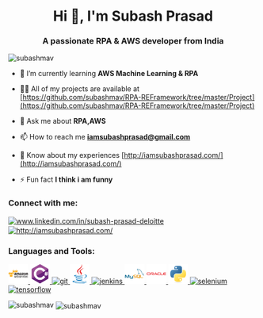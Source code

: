 <h1 align="center">Hi 👋, I'm Subash Prasad</h1>
<h3 align="center">A passionate RPA & AWS developer from India</h3>

<p align="left"> <img src="https://komarev.com/ghpvc/?username=subashmav&label=Profile%20views&color=0e75b6&style=flat" alt="subashmav" /> </p>

- 🌱 I’m currently learning **AWS Machine Learning & RPA**

- 👨‍💻 All of my projects are available at [https://github.com/subashmav/RPA-REFramework/tree/master/Project](https://github.com/subashmav/RPA-REFramework/tree/master/Project)

- 💬 Ask me about **RPA,AWS**

- 📫 How to reach me **iamsubashprasad@gmail.com**

- 📄 Know about my experiences [http://iamsubashprasad.com/](http://iamsubashprasad.com/)

- ⚡ Fun fact **I think i am funny**

<h3 align="left">Connect with me:</h3>
<p align="left">
<a href="https://linkedin.com/in/www.linkedin.com/in/subash-prasad-deloitte" target="blank"><img align="center" src="https://raw.githubusercontent.com/rahuldkjain/github-profile-readme-generator/master/src/images/icons/Social/linked-in-alt.svg" alt="www.linkedin.com/in/subash-prasad-deloitte" height="30" width="40" /></a>
<a href="https://iamsubashprasad.com/" target="blank"><img align="center" src="https://raw.githubusercontent.com/rahuldkjain/github-profile-readme-generator/master/src/images/icons/Social/facebook.svg" alt="http://iamsubashprasad.com/" height="30" width="40" /></a>
</p>

<h3 align="left">Languages and Tools:</h3>
<p align="left"> <a href="https://aws.amazon.com" target="_blank"> <img src="https://raw.githubusercontent.com/devicons/devicon/master/icons/amazonwebservices/amazonwebservices-original-wordmark.svg" alt="aws" width="40" height="40"/> </a> <a href="https://www.w3schools.com/cs/" target="_blank"> <img src="https://raw.githubusercontent.com/devicons/devicon/master/icons/csharp/csharp-original.svg" alt="csharp" width="40" height="40"/> </a> <a href="https://git-scm.com/" target="_blank"> <img src="https://www.vectorlogo.zone/logos/git-scm/git-scm-icon.svg" alt="git" width="40" height="40"/> </a> <a href="https://www.java.com" target="_blank"> <img src="https://raw.githubusercontent.com/devicons/devicon/master/icons/java/java-original.svg" alt="java" width="40" height="40"/> </a> <a href="https://www.jenkins.io" target="_blank"> <img src="https://www.vectorlogo.zone/logos/jenkins/jenkins-icon.svg" alt="jenkins" width="40" height="40"/> </a> <a href="https://www.mysql.com/" target="_blank"> <img src="https://raw.githubusercontent.com/devicons/devicon/master/icons/mysql/mysql-original-wordmark.svg" alt="mysql" width="40" height="40"/> </a> <a href="https://www.oracle.com/" target="_blank"> <img src="https://raw.githubusercontent.com/devicons/devicon/master/icons/oracle/oracle-original.svg" alt="oracle" width="40" height="40"/> </a> <a href="https://www.python.org" target="_blank"> <img src="https://raw.githubusercontent.com/devicons/devicon/master/icons/python/python-original.svg" alt="python" width="40" height="40"/> </a> <a href="https://www.selenium.dev" target="_blank"> <img src="https://raw.githubusercontent.com/detain/svg-logos/780f25886640cef088af994181646db2f6b1a3f8/svg/selenium-logo.svg" alt="selenium" width="40" height="40"/> </a> <a href="https://www.tensorflow.org" target="_blank"> <img src="https://www.vectorlogo.zone/logos/tensorflow/tensorflow-icon.svg" alt="tensorflow" width="40" height="40"/> </a> </p>

<p><img align="left" src="https://github-readme-stats.vercel.app/api/top-langs?username=subashmav&show_icons=true&locale=en&layout=compact" alt="subashmav" /></p>

<p>&nbsp;<img align="center" src="https://github-readme-stats.vercel.app/api?username=subashmav&show_icons=true&locale=en" alt="subashmav" /></p>
